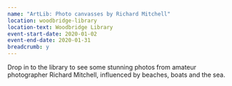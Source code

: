 ```yaml
---
name: "ArtLib: Photo canvasses by Richard Mitchell"
location: woodbridge-library
location-text: Woodbridge Library
event-start-date: 2020-01-02
event-end-date: 2020-01-31
breadcrumb: y
---
```


Drop in to the library to see some stunning photos from amateur photographer Richard Mitchell, influenced by beaches, boats and the sea.
